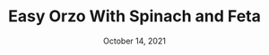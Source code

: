 ---
title: "Easy Orzo With Spinach and Feta"
date: "October 14, 2021"
prepTime: "10 min" 
cookingTime: "20 min"
totalTime: "30 min"
topic: "One Pot"
originalLink: "https://cooking.nytimes.com/recipes/1021485-one-pan-orzo-with-spinach-and-feta"
scottRating: 4
image: "../images/default.png"
ingredients: [
  {
    name: Butter Substitute,
    amount: 4,
    unit: tbsp
  },
  {
    name: "Scallions",
    preparation: ", sliced thin and trimmed", 
    amount: 7,
    unit: large
  },
  {
    name: Garlic Cloves,
    preparation: ", Minced", 
    amount: 4,
    unit: large
  },
  {
    name: Baby Spinach,
    preparation: ", Lightly Chopped",
    amount: 16,
    unit: oz
  },
  {
    name: Whole Wheat Orzo,
    amount: 16,
    unit: oz 
  },
  {
    name: Lemon Juice,
    amount: 4,
    unit: tsp
  },
  {
    name: Crumbled Feta,
    amount: 5,
    unit: oz
  },
  {
    name: Frozed Peas,
    preparation: ", thawed",
    amount: 1,
    unit: cup
  },
  {
    name: "Chopped Fresh Dill",
    preparation: " (Parsley or Cilantro as a substitute)",
    amount: 2,
    unit: cups
  },
]
directions: [
  "Heat a pot of water for the orzo. Salt the water and cook orzo to instructions. Reserve 1-1.5 cups of liquid for the sauce (we want the starch)",
  "In another large pan, add the water and reduce a bit. Slowly add leafy greens to reduce size and make room in the pot. Add the rest of the ingredients.",
  "Serve and use more cheese and scalions as garnish"
]

---